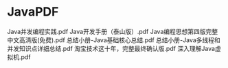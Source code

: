 # JavaPDF
Java并发编程实践.pdf
Java开发手册（泰山版）.pdf
Java编程思想第四版完整中文高清版(免费).pdf
总结小册-Java基础核心总结.pdf
总结小册-Java多线程和并发知识点详细总结.pdf
淘宝技术这十年，完整最终确认版.pdf
深入理解Java虚拟机.pdf
